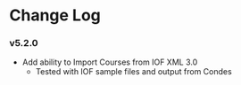 # Change Log

### v5.2.0

- Add ability to Import Courses from IOF XML 3.0
  - Tested with IOF sample files and output from Condes
